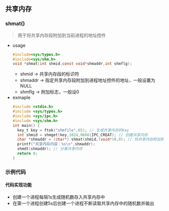## 共享内存
### shmat()
> 用于将共享内存段附加到当前进程的地址控件
- usage
  ```c
  #include<sys/types.h>
  #include<sys/shm.h>
  void *shmat(int shmid,const void*shmaddr,int shmflg);
  ```
  - shmid -> 共享内存段的标识符
  - shmaddr -> 指定共享内存段附加到进程地址控件的地址，一般设置为NULL
  - shmflg -> 附加标志，一般设0
- exmaple 
  ```c
  #include <stdio.h>
  #include <sys/types.h>
  #include <sys/ipc.h>
  #include <sys/shm.h>
  int main() {
    key_t key = ftok("shmfile",65); // 生成共享内存的key
    int shmid = shmget(key,1024,0666|IPC_CREAT); // 创建共享内存
    char *shmaddr = (char*) shmat(shmid,(void*)0,0); // 将共享内存附加到当前进程
    printf("共享内存内容：%s\n",shmaddr);
    shmdt(shmaddr); // 分离共享内存
    return 0;
  }
  ```
### 示例代码
#### 代码实现功能
- 创建一个进程每隔1s生成随机数存入共享内存中
- 在第一个进程创建5s后创建一个进程不断读取共享内存中的随机数并输出
